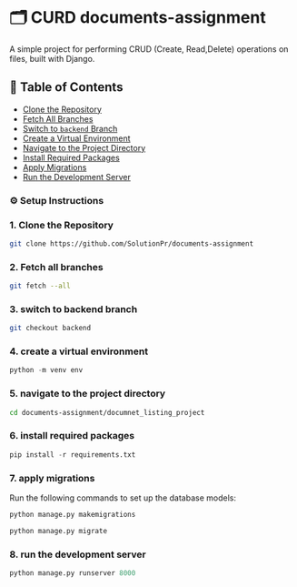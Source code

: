 # 🗂️ CURD documents-assignment  
A simple project for performing CRUD (Create, Read,Delete) operations on files, built with Django.


## 📖 Table of Contents  
- [Clone the Repository](#1-clone-the-repository)  
- [Fetch All Branches](#2-fetch-all-branches)  
- [Switch to `backend` Branch](#3-switch-to-backend-branch)  
- [Create a Virtual Environment](#4-create-a-virtual-environment)  
- [Navigate to the Project Directory](#5-navigate-to-the-project-directory)  
- [Install Required Packages](#6-install-required-packages)  
- [Apply Migrations](#7-apply-migrations)  
- [Run the Development Server](#8-run-the-development-server)  


### ⚙️ Setup Instructions

### 1. Clone the Repository
```bash
git clone https://github.com/SolutionPr/documents-assignment
```


### 2. Fetch all branches
```bash
git fetch --all
```

### 3. switch to backend branch
```bash
git checkout backend
```

### 4. create a virtual environment
```python
python -m venv env
```

### 5. navigate to the project directory
```bash
cd documents-assignment/documnet_listing_project
```


### 6. install required packages

```python
pip install -r requirements.txt
```

### 7. apply migrations 
Run the following commands to set up the database models:
```python
python manage.py makemigrations
```
```python
python manage.py migrate
```

### 8. run the development server 
```python
python manage.py runserver 8000
```


